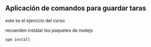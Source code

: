 ## Aplicación de comandos para guardar taras

este es el ejercicio del curso


recuerden instalar los paquetes de nodejs
```
npm install
```